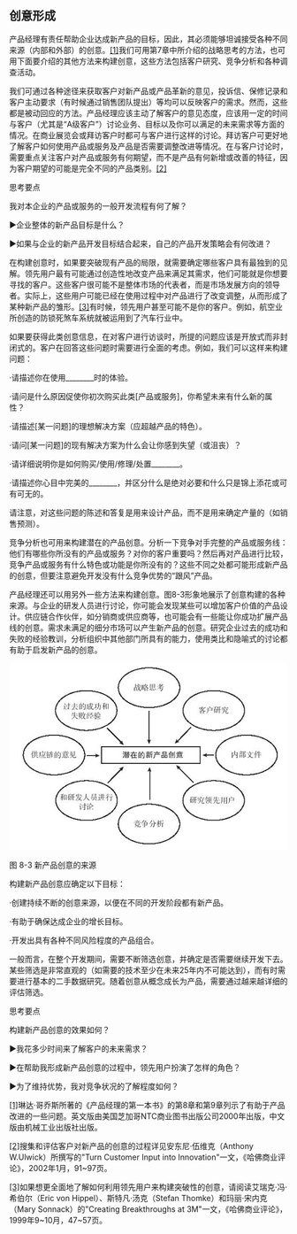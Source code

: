 ## 创意形成

产品经理有责任帮助企业达成新产品的目标，因此，其必须能够坦诚接受各种不同来源（内部和外部）的创意。[[1]](part0081.xhtml#ch1-back)我们可用第7章中所介绍的战略思考的方法，也可用下面要介绍的其他方法来构建创意，这些方法包括客户研究、竞争分析和各种调查活动。

我们可通过各种途径来获取客户对新产品或产品革新的意见，投诉信、保修记录和客户主动要求（有时候通过销售团队提出）等均可以反映客户的需求。然而，这些都是被动回应的方法。产品经理应该主动了解客户的意见态度，应该用一定的时间与客户（尤其是“A级客户”）讨论业务、目标以及你可以满足的未来需求等方面的情况。在商业展览会或拜访客户时都可与客户进行这样的讨论。拜访客户可更好地了解客户如何使用产品或服务及产品是否需要调整改进等情况。在与客户讨论时，需要重点关注客户对产品或服务有何期望，而不是产品有何新增或改善的特征，因为客户期望的可能是完全不同的产品类别。[[2]](part0081.xhtml#ch2-back)

思考要点

我对本企业的产品或服务的一般开发流程有何了解？

▶企业整体的新产品目标是什么？

▶如果与企业的新产品开发目标结合起来，自己的产品开发策略会有何改进？

在构建创意时，如果要突破现有产品的局限，就需要确定哪些客户具有最独到的见解。领先用户最有可能通过创造性地改变产品来满足其需求，他们可能就是你想要寻找的客户。这些客户很可能不是整体市场的代表者，而是市场发展方向的领导者。实际上，这些用户可能已经在使用过程中对产品进行了改变调整，从而形成了某种新产品的雏形。[[3]](part0081.xhtml#ch3-back)有时候，领先用户甚至可能不是你的客户。例如，航空业所创造的防锁死煞车系统就被运用到了汽车行业中。

如果要获得此类创意信息，在对客户进行访谈时，所提的问题应该是开放式而非封闭式的。客户在回答这些问题时需要进行全面的考虑。例如，我们可以这样来构建问题：

·请描述你在使用________时的体验。

·请问是什么原因促使你初次购买此类[产品或服务]，你希望未来有什么新的属性？

·请描述[某一问题]的理想解决方案（应超越产品的特色）。

·请问[某一问题]的现有解决方案为什么会让你感到失望（或沮丧）？

·请详细说明你是如何购买/使用/修理/处置________。

·请描述你心目中完美的________，并区分什么是绝对必要和什么只是锦上添花或可有可无的。

请注意，对这些问题的陈述和答复是用来设计产品，而不是用来确定产量的（如销售预测）。

竞争分析也可用来构建潜在的产品创意。分析一下竞争对手完整的产品或服务线：他们有哪些你所没有的产品或服务？对你的客户重要吗？然后再对产品进行比较，竞争产品或服务有什么特色或功能是你所没有的？这些不同之处都可能形成新产品的创意，但要注意避免开发没有什么竞争优势的“跟风”产品。

产品经理还可以用另外一些方法来构建创意。图8-3形象地展示了创意构建的各种来源。与企业的研发人员进行讨论，你可能会发现某些可以增加客户价值的产品设计。供应链合作伙伴，如分销商或供应商等，也可能会有一些能让你成功扩展产品线的创意。需求未满足的细分市场可以产生新产品的创意。研究企业过去的成功和失败的经验教训，分析组织中其他部门所具有的能力，使用类比和隐喻式的讨论都有助于启发新产品的创意。

![](images/image01272.jpeg)

图 8-3 新产品创意的来源 

构建新产品创意应确定以下目标：

·创建持续不断的创意来源，以便在不同的开发阶段都有新产品。

·有助于确保达成企业的增长目标。

·开发出具有各种不同风险程度的产品组合。

一般而言，在整个开发期间，需要不断筛选创意，并确定是否需要继续开发下去。某些筛选是非常直观的（如需要的技术至少在未来25年内不可能达到），而有时需要进行基本的二手数据研究。随着创意从概念成长为产品，需要通过越来越详细的评估筛选。

思考要点

构建新产品创意的效果如何？

▶我花多少时间来了解客户的未来需求？

▶在帮助我形成新产品创意的过程中，领先用户扮演了怎样的角色？

▶为了维持优势，我对竞争状况的了解程度如何？

[[1]](part0081.xhtml#ch1)琳达·哥乔斯所著的《产品经理的第一本书》的第8章和第9章列示了有助于产品改进的一些问题。英文版由美国芝加哥NTC商业图书出版公司2000年出版，中文版由机械工业出版社出版。

[[2]](part0081.xhtml#ch2)搜集和评估客户对新产品的创意的过程详见安东尼·伍维克（Anthony W.Ulwick）所撰写的"Turn Customer Input into Innovation"一文，《哈佛商业评论》，2002年1月，91~97页。

[[3]](part0081.xhtml#ch3)如果想更全面地了解如何利用领先用户来构建突破性的创意，请阅读艾瑞克·冯·希伯尔（Eric von Hippel）、斯特凡·汤克（Stefan Thomke）和玛丽·宋内克（Mary Sonnack）的"Creating Breakthroughs at 3M"一文，《哈佛商业评论》，1999年9~10月，47~57页。
